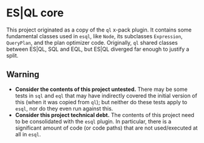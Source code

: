 # ES|QL core

This project originated as a copy of the `ql` x-pack plugin.
It contains some fundamental classes used in `esql`, like `Node`, its subclasses `Expression`, `QueryPlan`, and the plan optimizer code.
Originally, `ql` shared classes between ES|QL, SQL and EQL, but ES|QL diverged far enough to justify a split.

## Warning

- **Consider the contents of this project untested.**
  There may be some tests in `sql` and `eql` that may have indirectly covered the initial version of this (when it was copied from `ql`);
  but neither do these tests apply to `esql`, nor do they even run against this.
- **Consider this project technical debt.**
  The contents of this project need to be consolidated with the `esql` plugin.
  In particular, there is a significant amount of code (or code paths) that are not used/executed at all in `esql`.
